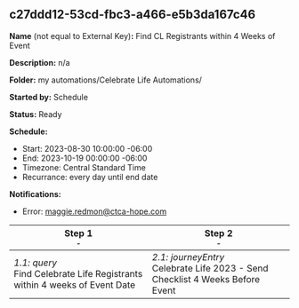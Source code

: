 ## c27ddd12-53cd-fbc3-a466-e5b3da167c46

**Name** (not equal to External Key)**:** Find CL Registrants within 4 Weeks of Event

**Description:** n/a

**Folder:** my automations/Celebrate Life Automations/

**Started by:** Schedule

**Status:** Ready

**Schedule:**

* Start: 2023-08-30 10:00:00 -06:00
* End: 2023-10-19 00:00:00 -06:00
* Timezone: Central Standard Time
* Recurrance: every day until end date

**Notifications:**

* Error: maggie.redmon@ctca-hope.com

| Step 1<br>_<small>-</small>_ | Step 2<br>_<small>-</small>_ |
| --- | --- |
| _1.1: query_<br>Find Celebrate Life Registrants within 4 weeks of Event Date | _2.1: journeyEntry_<br>Celebrate Life 2023 - Send Checklist 4 Weeks Before Event |
